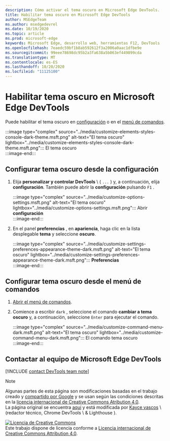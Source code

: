 ```yaml
---
description: Cómo activar el tema oscuro en Microsoft Edge DevTools.
title: Habilitar tema oscuro en Microsoft Edge DevTools
author: MSEdgeTeam
ms.author: msedgedevrel
ms.date: 10/19/2020
ms.topic: article
ms.prod: microsoft-edge
keywords: Microsoft Edge, desarrollo web, herramientas F12, DevTools
ms.openlocfilehash: 7eaedc59bf1b8ab592612f3a2006a0aac1dfbe9e
ms.sourcegitcommit: 99eee78698dc95b2a3fa638a5b063ef449899cda
ms.translationtype: MT
ms.contentlocale: es-ES
ms.lasthandoff: 10/20/2020
ms.locfileid: "11125100"
---
```

<!-- Copyright Kayce Basques 

   Licensed under the Apache License, Version 2.0 (the "License");
   you may not use this file except in compliance with the License.
   You may obtain a copy of the License at

       https://www.apache.org/licenses/LICENSE-2.0

   Unless required by applicable law or agreed to in writing, software
   distributed under the License is distributed on an "AS IS" BASIS,
   WITHOUT WARRANTIES OR CONDITIONS OF ANY KIND, either express or implied.
   See the License for the specific language governing permissions and
   limitations under the License.  -->

# Habilitar tema oscuro en Microsoft Edge DevTools  

Puede habilitar el tema oscuro en [configuración](#set-up-dark-theme-from-settings) o en el [menú de comandos](#set-up-dark-theme-from-the-command-menu).  

:::image type="complex" source="../media/customize-elements-styles-console-dark-theme.msft.png" alt-text="El tema oscuro" lightbox="../media/customize-elements-styles-console-dark-theme.msft.png":::
   El tema oscuro  
:::image-end:::  

## Configurar tema oscuro desde la configuración  

1.  Elija **personalizar y controlar DevTools** \ ( `...` \) y, a continuación, elija **configuración**.  También puede abrir la **configuración** pulsando `F1` .  
    
    :::image type="complex" source="../media/customize-options-settings.msft.png" alt-text="El tema oscuro" lightbox="../media/customize-options-settings.msft.png":::
       Abrir **configuración**  
    :::image-end:::  

1.  En el panel **preferencias** , en **apariencia**, haga clic en la lista desplegable **tema** y seleccione **oscuro**.  
    
    :::image type="complex" source="../media/customize-settings-preferences-appearance-theme-dark.msft.png" alt-text="El tema oscuro" lightbox="../media/customize-settings-preferences-appearance-theme-dark.msft.png":::
       **Preferencias**  
    :::image-end:::  

## Configurar tema oscuro desde el menú de comandos  

1.  [Abrir el menú de comandos][DevtoolsCommandMenu].  
1.  Comience a escribir `dark` , seleccione el comando **cambiar a tema oscuro** y, a continuación, seleccione `Enter` para ejecutar el comando.  
    
    :::image type="complex" source="../media/customize-command-menu-dark.msft.png" alt-text="El tema oscuro" lightbox="../media/customize-command-menu-dark.msft.png":::
       El comando tema oscuro  
    :::image-end:::  
    
## Contactar al equipo de Microsoft Edge DevTools  

[!INCLUDE [contact DevTools team note](../includes/contact-devtools-team-note.md)]  

<!-- links -->  

[DevtoolsCommandMenu]: ../command-menu/index.md "Menú comando | Microsoft docs"  

> [!NOTE]
> Algunas partes de esta página son modificaciones basadas en el trabajo creado y [compartido por Google][GoogleSitePolicies] y se usan según las condiciones descritas en la [licencia internacional de Creative Commons Atribution 4,0][CCA4IL].  
> La página original se encuentra [aquí](https://developers.google.com/web/tools/chrome-devtools/customize/dark-theme) y está modificada por [Kayce vascos][KayceBasques] \ (redactor técnico, Chrome DevTools \ & Lighthouse \).  

[![Licencia de Creative Commons][CCby4Image]][CCA4IL]  
Este trabajo dispone de licencia conforme a [Licencia internacional de Creative Commons Attribution 4.0][CCA4IL].  

[CCA4IL]: https://creativecommons.org/licenses/by/4.0  
[CCby4Image]: https://i.creativecommons.org/l/by/4.0/88x31.png  
[GoogleSitePolicies]: https://developers.google.com/terms/site-policies  
[KayceBasques]: https://developers.google.com/web/resources/contributors/kaycebasques  
